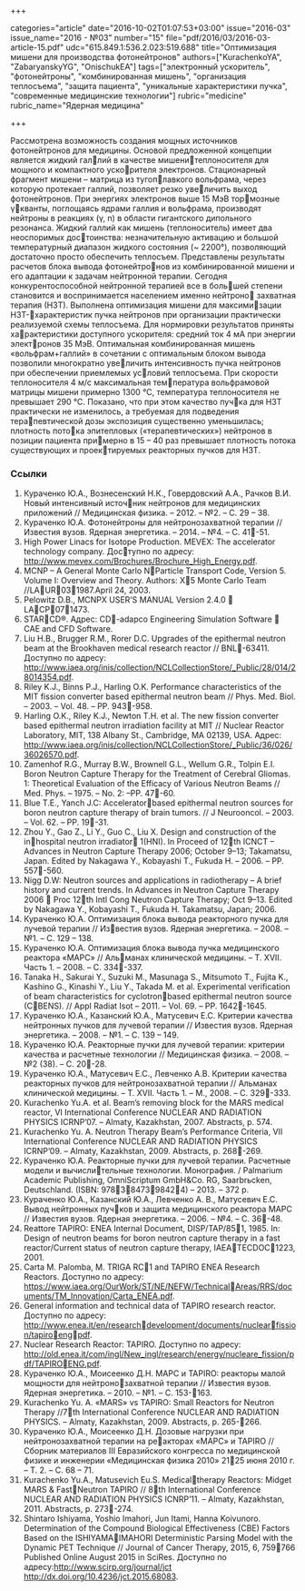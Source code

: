 +++

categories="article"
date="2016-10-02T01:07:53+03:00"
issue="2016-03"
issue_name="2016 - №03"
number="15"
file="pdf/2016/03/2016-03-article-15.pdf"
udc="615.849.1:536.2.023:519.688"
title="Оптимизация мишени для производства фотонейтронов"
authors=["KurachenkoYA", "ZabaryanskyYG", "OnischukEA"]
tags=["электронный ускоритель", "фотонейтроны", "комбинированная мишень", "организация теплосъема", "защита пациента", "уникальные характеристики пучка", "современные медицинские технологии"]
rubric="medicine"
rubric_name="Ядерная медицина"

+++

Рассмотрена возможность создания мощных источников фотонейтронов для медицины. 
Основой предложенной концепции является жидкий галлий в качестве мишенитеплоносителя для мощного и компактного ускорителя электронов. 
Стационарный фрагмент мишени – матрица из тугоплавкого вольфрама, через которую протекает галлий, позволяет резко увеличить выход фотонейтронов. 
При энергиях электронов выше 15 МэВ тормозные γкванты, поглощаясь ядрами галлия и вольфрама, производят нейтроны в реакциях (γ, n) в области гигантского дипольного резонанса.
Жидкий галлий как мишень (теплоноситель) имеет два неоспоримых достоинства: незначительную активацию и большой температурный диапазон жидкого состояния (~ 2200°), позволяющий достаточно просто обеспечить теплосъем. 
Представлены результаты расчетов блока вывода фотонейтронов из комбинированной мишени и его адаптации к задачам нейтронной терапии. 
Сегодня конкурентоспособной нейтронной терапией все в большей степени становится и воспринимается населением именно нейтроно захватная терапия (НЗТ). 
Выполнена оптимизация мишени для максимизации НЗТ-характеристик пучка нейтронов при организации практически реализуемой схемы теплосъема. 
Для нормировки результатов приняты характеристики доступного ускорителя: средний ток 4 мА при энергии электронов 35 МэВ. 
Оптимальная комбинированная мишень «вольфрам+галлий» в сочетании с оптимальным блоком вывода позволили многократно увеличить интенсивность пучка нейтронов при обеспечении приемлемых условий теплосъема. 
При скорости теплоносителя 4 м/с максимальная температура вольфрамовой матрицы мишени примерно 1300 °C, температура теплоносителя не превышает 290 °C. 
Показано, что при этом качество пучка для НЗТ практически не изменилось, а требуемая для подведения терапевтической дозы экспозиция существенно уменьшилась; плотность потока эпитепловых («терапевтических») нейтронов в позиции пациента примерно в 15 – 40 раз превышает плотность потока существующих и проектируемых реакторных пучков для НЗТ.

### Ссылки

1. Кураченко Ю.А., Вознесенский Н.К., Говердовский А.А., Рачков В.И. Новый интенсивный источник нейтронов для медицинских приложений // Медицинская физика. – 2012. – №2. – С. 29 – 38.
2. Кураченко Ю.А. Фотонейтроны для нейтронозахватной терапии // Известия вузов. Ядерная энергетика. – 2014. – №4. – С. 41-51.
3. High Power Linacs for Isotope Production. MEVEX: The accelerator technology company. Доступно по адресу: http://www.mevex.com/Brochures/Brochure_High_Energy.pdf.
4. MCNP – A General Monte Carlo NParticle Transport Code, Version 5. Volume I: Overview and Theory. Authors: X5 Monte Carlo Team //LAUR031987.April 24, 2003.
5. Pelowitz D.B., MCNPX USER’S MANUAL Version 2.4.0  LACP071473.
6. STARCD®. Адрес: CD-adapco Engineering Simulation Software  CAE and CFD Software.
7. Liu H.B., Brugger R.M., Rorer D.C. Upgrades of the epithermal neutron beam at the Brookhaven medical research reactor // BNL-63411. Доступно по адресу: http://www.iaea.org/inis/collection/NCLCollectionStore/_Public/28/014/28014354.pdf.
8. Riley K.J., Binns P.J., Harling O.K. Performance characteristics of the MIT fission converter based epithermal neutron beam // Phys. Med. Biol. – 2003. – Vol. 48. – PP. 943-958.
9. Harling O.K., Riley K.J., Newton T.H. et al. The new fission converter based epithermal neutron irradiation facility at MIT // Nuclear Reactor Laboratory, MIT, 138 Albany St., Cambridge, MA 02139, USA. Адрес: http://www.iaea.org/inis/collection/NCLCollectionStore/_Public/36/026/36026570.pdf.
10. Zamenhof R.G., Murray B.W., Brownell G.L., Wellum G.R., Tolpin E.I. Boron Neutron Capture Therapy for the Treatment of Cerebral Gliomas. 1: Theoretical Evaluation of the Efficacy of Various Neutron Beams // Med. Phys. – 1975. – No. 2: –PP. 47-60.
11. Blue T.E., Yanch J.C: Acceleratorbased epithermal neutron sources for boron neutron capture therapy of brain tumors. // J Neurooncol. – 2003. – Vol. 62. – PP. 19-31.
12. Zhou Y., Gao Z., Li Y., Guo C., Liu X. Design and construction of the inhospital neutron irradiator 1(HNI). In Proceed of 12th ICNCT – Advances in Neutron Capture Therapy 2006; October 9–13; Takamatsu, Japan. Edited by Nakagawa Y., Kobayashi T., Fukuda H. – 2006. – PP. 557-560.
13. Nigg D.W: Neutron sources and applications in radiotherapy – A brief history and current trends. In Advances in Neutron Capture Therapy 2006  Proc 12th Intl Cong Neutron Capture Therapy; Oct 9–13. Edited by Nakagawa Y., Kobayashi T., Fukuda H. Takamatsu, Japan; 2006.
14. Кураченко Ю.А. Оптимизация блока вывода реакторного пучка для лучевой терапии // Известия вузов. Ядерная энергетика. – 2008. – №1. – С. 129 – 138.
15. Кураченко Ю.А. Оптимизация блока вывода пучка медицинского реактора «МАРС» // Альманах клинической медицины. – Т. XVII. Часть 1. – 2008. – С. 334-337.
16. Tanaka H., Sakurai Y., Suzuki M., Masunaga S., Mitsumoto T., Fujita K., Kashino G., Kinashi Y., Liu Y., Takada M. et al. Experimental verification of beam characteristics for cyclotronbased epithermal neutron source (CBENS). // Appl Radiat Isot – 2011. – Vol. 69. – PP. 1642-1645.
17. Кураченко Ю.А., Казанский Ю.А., Матусевич Е.С. Критерии качества нейтронных пучков для лучевой терапии // Известия вузов. Ядерная энергетика. – 2008. – №1. – С. 139 – 149.
18. Кураченко Ю.А. Реакторные пучки для лучевой терапии: критерии качества и расчетные технологии // Медицинская физика. – 2008. – №2 (38). – С. 20-28.
19. Кураченко Ю.А., Матусевич Е.С., Левченко А.В. Критерии качества реакторных пучков для нейтронозахватной терапии // Альманах клинической медицины. – Т. XVII. Часть 1. – М., 2008. – С. 329-333.
20. Kurachenko Yu.A. et al. Beam’s removing block for the MARS medical reactor, VI International Conference NUCLEAR AND RADIATION PHYSICS ICRNP’07. – Almaty, Kazakhstan, 2007. Abstracts, p. 574.
21. Kurachenko Yu. A. Neutron Therapy Beam’s Performance Criteria, VII International Conference NUCLEAR AND RADIATION PHYSICS ICRNP’09. – Almaty, Kazakhstan, 2009. Abstracts, p. 268-269.
22. Кураченко Ю.А. Реакторные пучки для лучевой терапии. Расчетные модели и вычислительные технологии. Монография. / Palmarium Academic Publishing, OmniScriptum GmbH&Co. RG, Saarbrьcken, Deutschland. (ISBN: 9783847398424) – 2013. – 372 p.
23. Кураченко Ю.А., Казанский Ю.А., Левченко А. В., Матусевич Е.С. Вывод нейтронных пучков и защита медицинского реактора МАРС // Известия вузов. Ядерная энергетика. – 2006. – №4. – С. 36-48.
24. Reattore TAPIRO: ENEA Internal Document, DISP/TAP/851, 1985. In: Design of neutron beams for boron neutron capture therapy in a fast reactor/Current status of neutron capture therapy, IAEATECDOC1223, 2001.
25. Carta M. Palomba, M. TRIGA RC1 and TAPIRO ENEA Research Reactors. Доступно по адресу: https://www.iaea.org/OurWork/ST/NE/NEFW/TechnicalAreas/RRS/documents/TM_Innovation/Carta_ENEA.pdf.
26. General information and technical data of TAPIRO research reactor. Доступно по адресу: http://www.enea.it/en/researchdevelopment/documents/nuclearfission/tapiroengpdf.
27. Nuclear Research Reactor: TAPIRO. Доступно по адресу: http://old.enea.it/com/ingl/New_ingl/research/energy/nucleare_fission/pdf/TAPIROENG.pdf.
28. Кураченко Ю.А., Моисеенко Д.Н. МАРС и TAPIRO: реакторы малой мощности для нейтронозахватной терапии // Известия вузов. Ядерная энергетика. – 2010. – №1. – С. 153-163.
29. Kurachenko Yu. A. «MARS» vs TAPIRO: Small Reactors for Neutron Therapy //7th International Conference NUCLEAR AND RADIATION PHYSICS. – Almaty, Kazakhstan, 2009. Abstracts, p. 265-266.
30. Кураченко Ю.А., Моисеенко Д.Н. Дозовые нагрузки при нейтронозахватной терапии на реакторах «МАРС» и TAPIRO // Сборник материалов III Евразийского конгресса по медицинской физике и инженерии «Медицинская физика 2010» 2125 июня 2010 г. – Т. 2. – С. 68 – 71.
31. Kurachenko Yu.A., Matusevich Eu.S. Medicaltherapy Reactors: Midget MARS & FastNeutron TAPIRO // 8th International Conference NUCLEAR AND RADIATION PHYSICS ICNRP’11. – Almaty, Kazakhstan, 2011. Abstracts, p. 273-274.
32. Shintaro Ishiyama, Yoshio Imahori, Jun Itami, Hanna Koivunoro. Determination of the Compound Biological Effectiveness (CBE) Factors Based on the ISHIYAMAIMAHORI Deterministic Parsing Model with the Dynamic PET Technique // Journal of Cancer Therapy, 2015, 6, 759766 Published Online August 2015 in SciRes. Доступно по адресу:http://www.scirp.org/journal/jct http://dx.doi.org/10.4236/jct.2015.68083.

